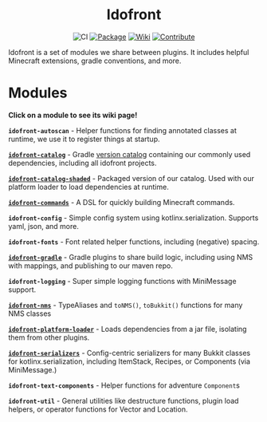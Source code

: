 <div align="center">

# Idofront
![CI](https://github.com/MineInAbyss/Idofront/workflows/Java%20CI/badge.svg) 
[![Package](https://img.shields.io/maven-metadata/v?metadataUrl=https://repo.mineinabyss.com/releases/com/mineinabyss/idofront-util/maven-metadata.xml)](https://repo.mineinabyss.com/#/releases/com/mineinabyss/idofront-util)
[![Wiki](https://img.shields.io/badge/-Project%20Wiki-blueviolet?logo=Wikipedia&labelColor=gray)](https://wiki.mineinabyss.com/idofront)
[![Contribute](https://shields.io/badge/Contribute-e57be5?logo=github%20sponsors&style=flat&logoColor=white)](https://github.com/MineInAbyss/MineInAbyss/wiki/Setup-and-Contribution-Guide)
</div>


Idofront is a set of modules we share between plugins. It includes helpful Minecraft extensions, gradle conventions, and more.

# Modules

**Click on a module to see its wiki page!**

**`idofront-autoscan`** -
Helper functions for finding annotated classes at runtime, we use it to register things at startup.

[**`idofront-catalog`**](https://github.com/MineInAbyss/Idofront/tree/master/idofront-catalog) -
Gradle [version catalog](https://docs.gradle.org/current/userguide/platforms.html#sub:version-catalog) containing our commonly used dependencies, including all idofront projects.

[**`idofront-catalog-shaded`**](https://wiki.mineinabyss.com/idofront/platforms/) -
Packaged version of our catalog. Used with our platform loader to load dependencies at runtime.

[**`idofront-commands`**](https://wiki.mineinabyss.com/idofront/command-dsl/) -
A DSL for quickly building Minecraft commands.

**`idofront-config`** -
Simple config system using kotlinx.serialization. Supports yaml, json, and more.

**`idofront-fonts`** -
Font related helper functions, including (negative) spacing.

[**`idofront-gradle`**](https://github.com/MineInAbyss/Idofront/tree/master/idofront-gradle) -
Gradle plugins to share build logic, including using NMS with mappings, and publishing to our maven repo.

**`idofront-logging`** -
Super simple logging functions with MiniMessage support.

[**`idofront-nms`**](https://wiki.mineinabyss.com/idofront/nms/) -
TypeAliases and `toNMS()`, `toBukkit()` functions for many NMS classes

[**`idofront-platform-loader`**](https://wiki.mineinabyss.com/idofront/platforms/) -
Loads dependencies from a jar file, isolating them from other plugins.

[**`idofront-serializers`**](https://wiki.mineinabyss.com/idofront/serialization/) -
Config-centric serializers for many Bukkit classes for kotlinx.serialization, including ItemStack, Recipes, or Components (via MiniMessage.)

**`idofront-text-components`** -
Helper functions for adventure `Component`s

**`idofront-util`** -
General utilities like destructure functions, plugin load helpers, or operator functions for Vector and Location.
